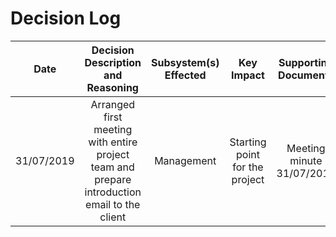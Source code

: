 
# Decision Log 
|Date|Decision Description and Reasoning|Subsystem(s) Effected|Key Impact|Supporting Documents| Status|Approved By| Resulting Actions| Comments|
| :--------------: | :--------------: | :--------------: | :---------------: | :---------------: | :---------------: | :--------------: | :--------------: | :--------------: | 
|31/07/2019 | Arranged first meeting with entire project team and prepare introduction email to the client|Management|Starting point for the project |Meeting minute 31/07/2019|Approved|||
